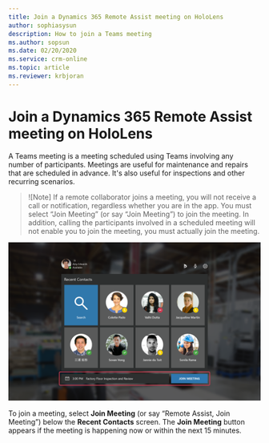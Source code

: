 ```yaml
---
title: Join a Dynamics 365 Remote Assist meeting on HoloLens
author: sophiasysun
description: How to join a Teams meeting
ms.author: sopsun
ms.date: 02/20/2020
ms.service: crm-online
ms.topic: article
ms.reviewer: krbjoran
---
```

# Join a Dynamics 365 Remote Assist meeting on HoloLens


A Teams meeting is a meeting scheduled using Teams involving any number of participants. Meetings are useful for maintenance and repairs that are scheduled in advance. It's also useful for inspections and other recurring scenarios.

> ![Note]
> If a remote collaborator joins a meeting, you will not receive a call or notification, regardless whether you are in the app. You must select “Join Meeting” (or say “Join Meeting”) to join the meeting. In addition, calling the participants involved in a scheduled meeting will not enable you to join the meeting, you must actually join the meeting. 

![JoinMeeting](media/HL2-01.00-meeting-notifcation.png "JoinMeeting")

To join a meeting, select **Join Meeting** (or say “Remote Assist, Join Meeting”) below the **Recent Contacts** screen. The **Join Meeting** button appears if the meeting is happening now or within the next 15 minutes.
